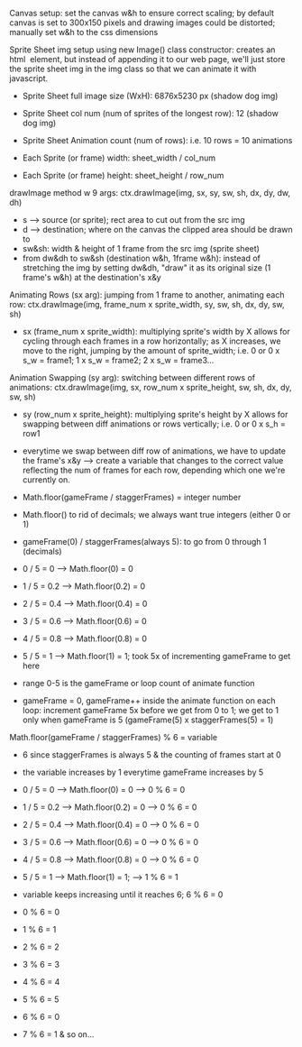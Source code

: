 Canvas setup: set the canvas w&h to ensure correct scaling; by default canvas is
set to 300x150 pixels and drawing images could be distorted; manually set w&h to
the css dimensions

Sprite Sheet img setup using new Image() class constructor: creates an html
<img> element, but instead of appending it to our web page, we'll just store the
sprite sheet img in the img class so that we can animate it with javascript.

- Sprite Sheet full image size (WxH): 6876x5230 px (shadow dog img)
- Sprite Sheet col num (num of sprites of the longest row): 12 (shadow dog img)
- Sprite Sheet Animation count (num of rows): i.e. 10 rows = 10 animations

- Each Sprite (or frame) width: sheet_width / col_num
- Each Sprite (or frame) height: sheet_height / row_num

drawImage method w 9 args: ctx.drawImage(img, sx, sy, sw, sh, dx, dy, dw, dh)

- s —> source (or sprite); rect area to cut out from the src img
- d —> destination; where on the canvas the clipped area should be drawn to
- sw&sh: width & height of 1 frame from the src img (sprite sheet)
- from dw&dh to sw&sh (destination w&h, 1frame w&h): instead of stretching the
  img by setting dw&dh, "draw" it as its original size (1 frame's w&h) at the
  destination's x&y

Animating Rows (sx arg): jumping from 1 frame to another, animating each row:
ctx.drawImage(img, frame_num x sprite_width, sy, sw, sh, dx, dy, sw, sh)

- sx (frame_num x sprite_width): multiplying sprite's width by X allows for
  cycling through each frames in a row horizontally; as X increases, we move to
  the right, jumping by the amount of sprite_width; i.e. 0 or 0 x s_w = frame1;
  1 x s_w = frame2; 2 x s_w = frame3...

Animation Swapping (sy arg): switching between different rows of animations:
ctx.drawImage(img, sx, row_num x sprite_height, sw, sh, dx, dy, sw, sh)

- sy (row_num x sprite_height): multiplying sprite's height by X allows for
  swapping between diff animations or rows vertically; i.e. 0 or 0 x s_h = row1
- everytime we swap between diff row of animations, we have to update the
  frame's x&y —> create a variable that changes to the correct value reflecting
  the num of frames for each row, depending which one we're currently on.

- Math.floor(gameFrame / staggerFrames) = integer number
- Math.floor() to rid of decimals; we always want true integers (either 0 or 1)
- gameFrame(0) / staggerFrames(always 5): to go from 0 through 1 (decimals)
- 0 / 5 = 0 —> Math.floor(0) = 0
- 1 / 5 = 0.2 —> Math.floor(0.2) = 0
- 2 / 5 = 0.4 —> Math.floor(0.4) = 0
- 3 / 5 = 0.6 —> Math.floor(0.6) = 0
- 4 / 5 = 0.8 —> Math.floor(0.8) = 0
- 5 / 5 = 1 —> Math.floor(1) = 1; took 5x of incrementing gameFrame to get here
- range 0-5 is the gameFrame or loop count of animate function
- gameFrame = 0, gameFrame++ inside the animate function on each loop: increment
  gameFrame 5x before we get from 0 to 1; we get to 1 only when gameFrame is 5
  (gameFrame(5) x staggerFrames(5) = 1)

Math.floor(gameFrame / staggerFrames) % 6 = variable

- 6 since staggerFrames is always 5 & the counting of frames start at 0
- the variable increases by 1 everytime gameFrame increases by 5
- 0 / 5 = 0 —> Math.floor(0) = 0 —> 0 % 6 = 0
- 1 / 5 = 0.2 —> Math.floor(0.2) = 0 —> 0 % 6 = 0
- 2 / 5 = 0.4 —> Math.floor(0.4) = 0 —> 0 % 6 = 0
- 3 / 5 = 0.6 —> Math.floor(0.6) = 0 —> 0 % 6 = 0
- 4 / 5 = 0.8 —> Math.floor(0.8) = 0 —> 0 % 6 = 0
- 5 / 5 = 1 —> Math.floor(1) = 1; —> 1 % 6 = 1

- variable keeps increasing until it reaches 6; 6 % 6 = 0
- 0 % 6 = 0
- 1 % 6 = 1
- 2 % 6 = 2
- 3 % 6 = 3
- 4 % 6 = 4
- 5 % 6 = 5
- 6 % 6 = 0
- 7 % 6 = 1 & so on...
